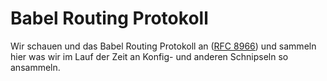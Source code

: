 # Babel Routing Protokoll

Wir schauen und das Babel Routing Protokoll an ([RFC 8966](https://www.rfc-editor.org/rfc/rfc8966.html)) und sammeln hier was wir im Lauf der Zeit an Konfig- und anderen Schnipseln so ansammeln.